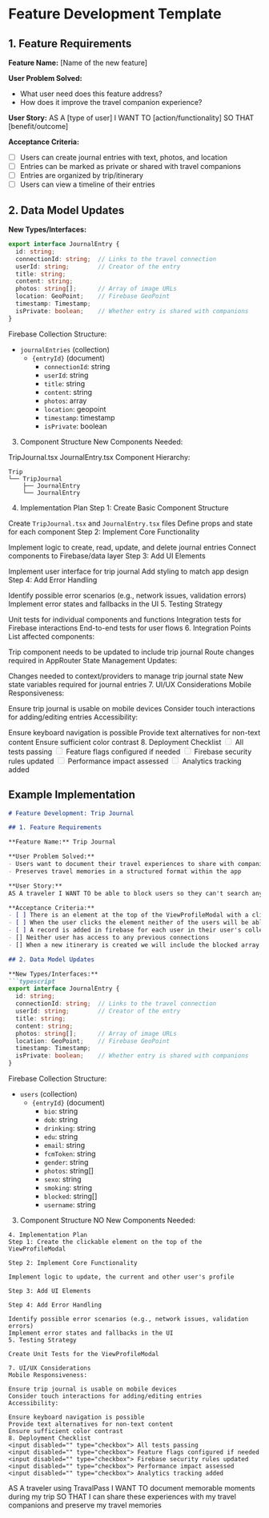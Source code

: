 # Feature Development Template

## 1. Feature Requirements

**Feature Name:** [Name of the new feature]

**User Problem Solved:** 
- What user need does this feature address?
- How does it improve the travel companion experience?

**User Story:**
AS A [type of user] I WANT TO [action/functionality] SO THAT [benefit/outcome]

**Acceptance Criteria:**
- [ ] Users can create journal entries with text, photos, and location
- [ ] Entries can be marked as private or shared with travel companions
- [ ] Entries are organized by trip/itinerary
- [ ] Users can view a timeline of their entries

## 2. Data Model Updates

**New Types/Interfaces:**
```typescript
export interface JournalEntry {
  id: string;
  connectionId: string;  // Links to the travel connection
  userId: string;        // Creator of the entry
  title: string;
  content: string;
  photos: string[];      // Array of image URLs
  location: GeoPoint;    // Firebase GeoPoint
  timestamp: Timestamp;
  isPrivate: boolean;    // Whether entry is shared with companions
}
```
Firebase Collection Structure:

- `journalEntries` (collection)
  - `{entryId}` (document)
    - `connectionId`: string
    - `userId`: string
    - `title`: string
    - `content`: string
    - `photos`: array
    - `location`: geopoint
    - `timestamp`: timestamp
    - `isPrivate`: boolean

3. Component Structure
New Components Needed:

TripJournal.tsx
JournalEntry.tsx
Component Hierarchy:

```
Trip
└── TripJournal
    ├── JournalEntry
    └── JournalEntry
```
4. Implementation Plan
Step 1: Create Basic Component Structure

Create `TripJournal.tsx` and `JournalEntry.tsx` files
Define props and state for each component
Step 2: Implement Core Functionality

Implement logic to create, read, update, and delete journal entries
Connect components to Firebase/data layer
Step 3: Add UI Elements

Implement user interface for trip journal
Add styling to match app design
Step 4: Add Error Handling

Identify possible error scenarios (e.g., network issues, validation errors)
Implement error states and fallbacks in the UI
5. Testing Strategy

Unit tests for individual components and functions
Integration tests for Firebase interactions
End-to-end tests for user flows
6. Integration Points
List affected components:

Trip component needs to be updated to include trip journal
Route changes required in AppRouter
State Management Updates:

Changes needed to context/providers to manage trip journal state
New state variables required for journal entries
7. UI/UX Considerations
Mobile Responsiveness:

Ensure trip journal is usable on mobile devices
Consider touch interactions for adding/editing entries
Accessibility:

Ensure keyboard navigation is possible
Provide text alternatives for non-text content
Ensure sufficient color contrast
8. Deployment Checklist
<input disabled="" type="checkbox"> All tests passing
<input disabled="" type="checkbox"> Feature flags configured if needed
<input disabled="" type="checkbox"> Firebase security rules updated
<input disabled="" type="checkbox"> Performance impact assessed
<input disabled="" type="checkbox"> Analytics tracking added

## Example Implementation

```markdown
# Feature Development: Trip Journal

## 1. Feature Requirements

**Feature Name:** Trip Journal

**User Problem Solved:** 
- Users want to document their travel experiences to share with companions
- Preserves travel memories in a structured format within the app

**User Story:**
AS A traveler I WANT TO be able to block users so they can't search any of my itineraries nor me them.  

**Acceptance Criteria:**
- [ ] There is an element at the top of the ViewProfileModal with a click event
- [ ] When the user clicks the element neither of the users will be able to view each other profile, messages or itineraries.
- [ ] A record is added in firebase for each user in their user's collection.
- [] Neither user has access to any previous connections
- [] When a new itinerary is created we will include the blocked array to the userInfo property of the itinerary.

## 2. Data Model Updates

**New Types/Interfaces:**
```typescript
export interface JournalEntry {
  id: string;
  connectionId: string;  // Links to the travel connection
  userId: string;        // Creator of the entry
  title: string;
  content: string;
  photos: string[];      // Array of image URLs
  location: GeoPoint;    // Firebase GeoPoint
  timestamp: Timestamp;
  isPrivate: boolean;    // Whether entry is shared with companions
}
```
Firebase Collection Structure:

- `users` (collection)
  - `{entryId}` (document)
    - `bio`: string
    - `dob`: string
    - `drinking`: string
    - `edu`: string
    - `email`: string
    - `fcmToken`: string
    - `gender`: string
    - `photos`: string[]
    - `sexo`: string
    - `smoking`: string
    - `blocked`: string[]
    - `username`: string

3. Component Structure
NO New Components Needed:

```
4. Implementation Plan
Step 1: Create the clickable element on the top of the ViewProfileModal

Step 2: Implement Core Functionality

Implement logic to update, the current and other user's profile

Step 3: Add UI Elements

Step 4: Add Error Handling

Identify possible error scenarios (e.g., network issues, validation errors)
Implement error states and fallbacks in the UI
5. Testing Strategy

Create Unit Tests for the ViewProfileModal

7. UI/UX Considerations
Mobile Responsiveness:

Ensure trip journal is usable on mobile devices
Consider touch interactions for adding/editing entries
Accessibility:

Ensure keyboard navigation is possible
Provide text alternatives for non-text content
Ensure sufficient color contrast
8. Deployment Checklist
<input disabled="" type="checkbox"> All tests passing
<input disabled="" type="checkbox"> Feature flags configured if needed
<input disabled="" type="checkbox"> Firebase security rules updated
<input disabled="" type="checkbox"> Performance impact assessed
<input disabled="" type="checkbox"> Analytics tracking added
```

AS A traveler using TravalPass I WANT TO document memorable moments during my trip SO THAT I can share these experiences with my travel companions and preserve my travel memories